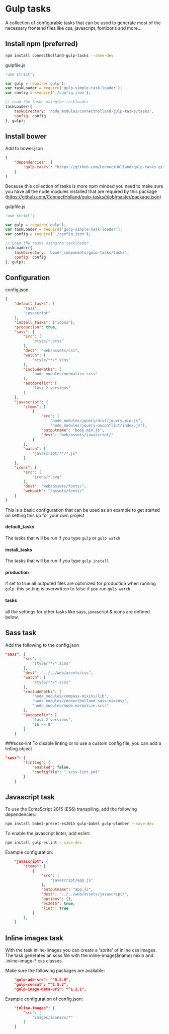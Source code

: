 # Gulp tasks
A collection of configurable tasks that can be used to generate most of the necessary frontend files like css, javascript, fonticons and more…

## Install npm (preferred)

```bash
npm install connectholland-gulp-tasks --save-dev
```

gulpfile.js

```javascript
'use strict';

var gulp = require('gulp');
var taskLoader = require('gulp-simple-task-loader');
var config = require('./config.json');

// Load the tasks usingthe taskloader
taskLoader({
    taskDirectory: 'node_modules/connectholland-gulp-tasks/tasks',
    config: config
}, gulp);

```

## Install bower
Add to bower.json

```json
{
    "dependencies": {
        "gulp-tasks": "https://github.com/ConnectHolland/gulp-tasks.git#^2.0"
    }
}
```
Because this collection of tasks is more npm minded you need to make sure you have all the node modules installed that are required by this package (https://github.com/ConnectHolland/gulp-tasks/blob/master/package.json)

gulpfile.js

```javascript
'use strict';

var gulp = require('gulp');
var taskLoader = require('gulp-simple-task-loader');
var config = require('./config.json');

// Load the tasks usingthe taskloader
taskLoader({
    taskDirectory: 'bower_components/gulp-tasks/tasks',
    config: config
}, gulp);

```

## Configuration
config.json

```json
{
    "default_tasks": [
        "sass",
        "javascript"
    ],
    "install_tasks": ["icons"],
    "production": true,
    "sass": {
        "src": [
            "style/*.scss"
        ],
        "dest": "web/assets/css",
        "watch": [
            "style/**/*.scss"
        ],
        "includePaths": [
            "node_modules/normalize-scss"
        ],
        "autoprefix": [
            "last 2 versions"
        ]
    },
    "javascript": {
        "items": [
            {
                "src": [
                    "node_modules/jquery/dist/jquery.min.js",
                    "node_modules/jquery-noconflict/index.js"],
                "outputname": "body.min.js",
                "dest": "web/assets/javascript/"
            }
        ],
        "watch": [
            "javascript/**/*.js"
        ]
    },
    "icons": {
        "src": [
            "icons/*.svg"
        ],
        "dest": "web/assets/fonts/",
        "webpath": "/assets/fonts/"
    }
}
```
This is a basic configuration that can be used as an example to get started on setting this up for your own project

#### default_tasks 
The tasks that will be run if you type `gulp` or `gulp watch` 

#### install_tasks
The tasks that will be run if you type `gulp install`

#### production
if set to true all outputed files are optimized for production when running `gulp`. this setting is overwritten to false if you run `gulp watch`

#### tasks
all the settings for other tasks like sass, javascript & icons are defined below.


## Sass task
Add the following to the config.json

```json
"sass": {
        "src": [
            "style/**/*.scss"
        ],
        "dest": "../../web/assets/css",
        "watch": [
            "style/**/*.scss"
        ],
        "includePaths": [
            "node_modules/compass-mixins/lib",
            "node_modules/connectholland-sass-mixins/",
            "node_modules/node.normalize.scss"
        ],
        "autoprefix": [
            "last 2 versions",
            "IE >= 8"
        ]
    }
```

###scss-lint
To disable linting or to use a custom config file, you can add a linting object

```json
"sass": {
        "linting": {
            "enabled": false,
            "configfile": ".scss-lint.yml"
        }
    }
```


## Javascript task

To use the EcmaScript 2015 (ES6) transpiling, add the following dependencies:

```bash
npm install babel-preset-es2015 gulp-babel gulp-plumber --save-dev
```

To enable the javascript linter, add eslint:

```bash
npm install gulp-eslint --save-dev
```

Example configuration:

```json
    "javascript": {
        "items": [
            {
                "src": [
                    "javascript/app.js"
                ],
                "outputname": "app.js",
                "dest": "../../web/assets/javascript/",
                "options": {},
                "es2015": true,
                "lint": true
            }
        ],
    }
```

## Inline images task

With the task inline-images you can create a 'sprite' of inline css images. The task
generates an scss file with the inline-image($name) mixin and .inline-image-* css classes.

Make sure the following packages are available:

```json
    "gulp-add-src": "^0.2.0",
    "gulp-concat": "^2.5.2",
    "gulp-image-data-uri": "^1.2.1",
```

Example configuration of config.json:

```json
    "inline-images": {
        "src": [
            "images/icons2x/*"
        ]
    }
```

